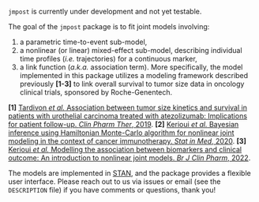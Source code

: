 
`jmpost` is currently under development and not yet testable.

The goal of the `jmpost` package is to fit joint models involving:
1. a parametric time-to-event sub-model,
2. a nonlinear (or linear) mixed-effect sub-model, describing individual time profiles (_i.e._ trajectories) for a continuous marker,
3. a link function (_a.k.a._ association term).
More specifically, the model implemented in this package utilizes a modeling framework described previously **[1-3]** to link overall survival to tumor size data in oncology clinical trials, sponsored by Roche-Genentech.

**[1]** [Tardivon _et al._ Association between tumor size kinetics and survival in patients with urothelial carcinoma treated with atezolizumab: Implications for patient follow-up. _Clin Pharm Ther_, 2019](https://doi.org/10.1002/cpt.1450).
**[2]** [Kerioui _et al._ Bayesian inference using Hamiltonian Monte-Carlo algorithm for nonlinear joint modeling in the context of cancer immunotherapy. _Stat in Med_, 2020](https://doi.org/10.1002/sim.8756).
**[3]** [Kerioui _et al._ Modelling the association between biomarkers and clinical outcome: An introduction to nonlinear joint models. _Br J Clin Pharm_, 2022](https://doi.org/10.1111/bcp.15200).

The models are implemented in [STAN](https://mc-stan.org/), and the package provides a flexible user interface.
Please reach out to us via issues or email (see the `DESCRIPTION` file) if you have comments or questions, thank you!
